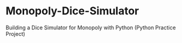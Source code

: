 # Monopoly-Dice-Simulator
Building a Dice Simulator for Monopoly with Python (Python Practice Project)
